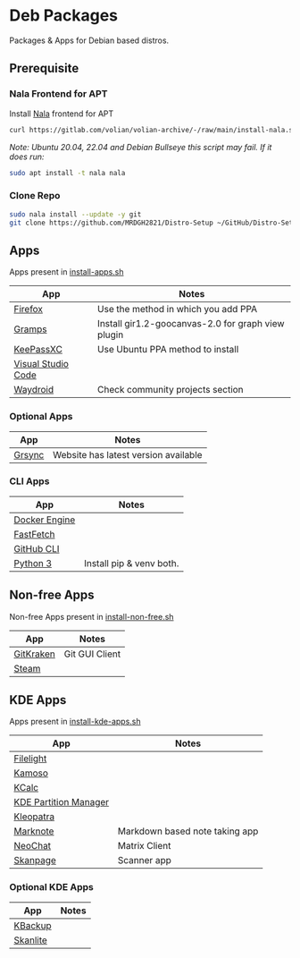 # Deb Packages

Packages & Apps for Debian based distros.

## Prerequisite

### Nala Frontend for APT

Install [Nala](https://gitlab.com/volian/nala/-/wikis/Installation) frontend for APT

```bash
curl https://gitlab.com/volian/volian-archive/-/raw/main/install-nala.sh | bash
```

_Note: Ubuntu 20.04, 22.04 and Debian Bullseye this script may fail._
_If it does run:_

```bash
sudo apt install -t nala nala
```

### Clone Repo

```bash
sudo nala install --update -y git
git clone https://github.com/MRDGH2821/Distro-Setup ~/GitHub/Distro-Setup
```

## Apps

Apps present in [install-apps.sh](./install-apps.sh)

| App                                                                                                      | Notes                                              |
| -------------------------------------------------------------------------------------------------------- | -------------------------------------------------- |
| [Firefox](https://support.mozilla.org/en-US/kb/install-firefox-linux)                                    | Use the method in which you add PPA                |
| [Gramps](https://gramps-project.org/wiki/index.php/Installing_Gramps_for_Linux_computers#Debian_package) | Install gir1.2-goocanvas-2.0 for graph view plugin |
| [KeePassXC](https://keepassxc.org/download/#linux)                                                       | Use Ubuntu PPA method to install                   |
| [Visual Studio Code](https://code.visualstudio.com/docs/?dv=linux64_deb)                                 |                                                    |
| [Waydroid](https://docs.waydro.id/usage/install-on-desktops#ubuntu-debian-and-derivatives)               | Check community projects section                   |

### Optional Apps

| App                                                  | Notes                                |
| ---------------------------------------------------- | ------------------------------------ |
| [Grsync](https://www.opbyte.it/grsync/download.html) | Website has latest version available |

### CLI Apps

| App                                                                       | Notes                    |
| ------------------------------------------------------------------------- | ------------------------ |
| [Docker Engine](https://docs.docker.com/engine/install/ubuntu/)           |                          |
| [FastFetch](https://github.com/fastfetch-cli/fastfetch)                   |                          |
| [GitHub CLI](https://github.com/cli/cli/blob/trunk/docs/install_linux.md) |                          |
| [Python 3](https://www.python.org/downloads/)                             | Install pip & venv both. |

## Non-free Apps

Non-free Apps present in [install-non-free.sh](./install-non-free.sh)

| App                                                       | Notes          |
| --------------------------------------------------------- | -------------- |
| [GitKraken](https://www.gitkraken.com/download/linux-deb) | Git GUI Client |
| [Steam](https://store.steampowered.com/about/download)    |                |

## KDE Apps

Apps present in [install-kde-apps.sh](./install-kde-apps.sh)

| App                                                             | Notes                          |
| --------------------------------------------------------------- | ------------------------------ |
| [Filelight](https://apps.kde.org/filelight/)                    |                                |
| [Kamoso](https://apps.kde.org/kamoso/)                          |                                |
| [KCalc](https://apps.kde.org/kcalc/)                            |                                |
| [KDE Partition Manager](https://apps.kde.org/partitionmanager/) |                                |
| [Kleopatra](https://apps.kde.org/kleopatra/)                    |                                |
| [Marknote](https://flathub.org/apps/org.kde.marknote)           | Markdown based note taking app |
| [NeoChat](https://flathub.org/apps/org.kde.neochat)             | Matrix Client                  |
| [Skanpage](https://flathub.org/apps/org.kde.skanpage)           | Scanner app                    |

### Optional KDE Apps

| App                                        | Notes |
| ------------------------------------------ | ----- |
| [KBackup](https://apps.kde.org/kbackup/)   |       |
| [Skanlite](https://apps.kde.org/skanlite/) |       |
